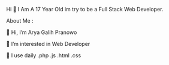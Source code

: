 Hi 👋 I Am A 17 Year Old im try to be a Full Stack Web Developer.

About Me :

👋 Hi, I’m Arya Galih Pranowo

👀 I’m interested in Web Developer

💼 I use daily .php .js .html .css

